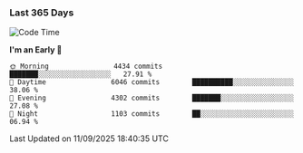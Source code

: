 ### Last 365 Days
<!--START_SECTION:waka-->
![Code Time](http://img.shields.io/badge/Code%20Time-1%2C140%20hrs%2025%20mins-blue)

**I'm an Early 🐤** 

```text
🌞 Morning                4434 commits        ███████░░░░░░░░░░░░░░░░░░   27.91 % 
🌆 Daytime                6046 commits        ██████████░░░░░░░░░░░░░░░   38.06 % 
🌃 Evening                4302 commits        ███████░░░░░░░░░░░░░░░░░░   27.08 % 
🌙 Night                  1103 commits        ██░░░░░░░░░░░░░░░░░░░░░░░   06.94 % 
```



 Last Updated on 11/09/2025 18:40:35 UTC
<!--END_SECTION:waka-->

<!--
**BrianCurliss/BrianCurliss** is a ✨ _special_ ✨ repository because its `README.md` (this file) appears on your GitHub profile.

Here are some ideas to get you started:

- 🔭 I’m currently working on ...
- 🌱 I’m currently learning ...
- 👯 I’m looking to collaborate on ...
- 🤔 I’m looking for help with ...
- 💬 Ask me about ...
- 📫 How to reach me: ...
- 😄 Pronouns: ...
- ⚡ Fun fact: ...
-->
